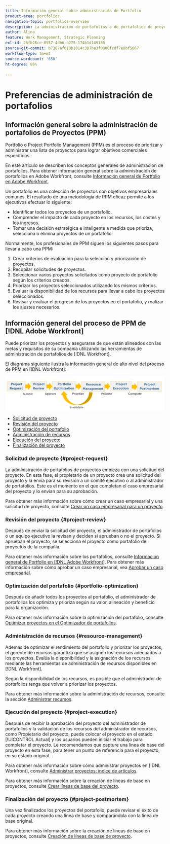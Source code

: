 ```yaml
---
title: Información general sobre administración de Portfolio
product-area: portfolios
navigation-topic: portfolios-overview
description: La administración de portafolios o de portafolios de proyectos (PPM) es el proceso de priorizar y administrar una lista de proyectos con el fin de alcanzar objetivos empresariales específicos. Un portafolio es una colección de proyectos con objetivos empresariales comunes.
author: Alina
feature: Work Management, Strategic Planning
exl-id: 26fb28ce-0957-4db6-a275-174b1d149180
source-git-commit: b7387af018b1814c387ba3f0000fcdf7e0bf5067
workflow-type: tm+mt
source-wordcount: '650'
ht-degree: 86%

---
```


# Preferencias de administración de portafolios

<!--Audited: 09/2024-->

## Información general sobre la administración de portafolios de Proyectos (PPM)

Portfolio o Project Portfolio Management (PPM) es el proceso de priorizar y administrar una lista de proyectos para lograr objetivos comerciales específicos.

En este artículo se describen los conceptos generales de administración de portafolios. Para obtener información general sobre la administración de portafolios en Adobe Workfront, consulte [Información general de Portfolio en Adobe Workfront](/help/quicksilver/manage-work/portfolios/portfolios-overview/portfolio-overview.md).

Un portafolio es una colección de proyectos con objetivos empresariales comunes. El resultado de una metodología de PPM eficaz permite a los ejecutivos efectuar lo siguiente:

* Identificar todos los proyectos de un portafolio.
* Comprender el impacto de cada proyecto en los recursos, los costes y los ingresos.
* Tomar una decisión estratégica e inteligente a medida que prioriza, selecciona o elimina proyectos de un portafolio.

Normalmente, los profesionales de PPM siguen los siguientes pasos para llevar a cabo una PPM:

1. Crear criterios de evaluación para la selección y priorización de proyectos.
1. Recopilar solicitudes de proyectos.
1. Seleccionar varios proyectos solicitados como proyecto de portafolio según los criterios creados.
1. Priorizar los proyectos seleccionados utilizando los mismos criterios.
1. Evaluar la disponibilidad de los recursos para llevar a cabo los proyectos seleccionados.
1. Revisar y evaluar el progreso de los proyectos en el portafolio, y realizar los ajustes necesarios.

## Información general del proceso de PPM de [!DNL Adobe Workfront]

Puede priorizar los proyectos y asegurarse de que están alineados con las metas y requisitos de su compañía utilizando las herramientas de administración de portafolios de [!DNL Workfront].

El diagrama siguiente ilustra la información general de alto nivel del proceso de PPM en [!DNL Workfront]:

![Proceso de administración del portafolio de proyectos](assets/project-portfolio-management-process-diagram.png)

* [Solicitud de proyecto](#project-request)
* [Revisión del proyecto](#project-review)
* [Optimización del portafolio](#portfolio-optimization)
* [Administración de recursos](#resource-management)
* [Ejecución del proyecto](#project-execution)
* [Finalización del proyecto](#project-postmortem)

### Solicitud de proyecto {#project-request}

La administración de portafolios de proyectos empieza con una solicitud del proyecto. En esta fase, el propietario de un proyecto crea una solicitud del proyecto y la envía para su revisión a un comité ejecutivo o al administrador de portafolios. Este es el momento en el que completan el caso empresarial del proyecto y lo envían para su aprobación.

Para obtener más información sobre cómo crear un caso empresarial y una solicitud de proyecto, consulte [Crear un caso empresarial para un proyecto](../../../manage-work/projects/define-a-business-case/create-business-case.md).

### Revisión del proyecto {#project-review}

Después de enviar la solicitud del proyecto, el administrador de portafolios o un equipo ejecutivo la revisan y deciden si aprueban o no el proyecto. Si aprueban el proyecto, se selecciona el proyecto como portafolio de proyectos de la compañía.

Para obtener más información sobre los portafolios, consulte [Información general de Portfolio en [!DNL Adobe Workfront]](../../../manage-work/portfolios/portfolios-overview/portfolio-overview.md). Para obtener más información sobre cómo aprobar un caso empresarial, vea [Aprobar un caso empresarial](../../../manage-work/projects/define-a-business-case/approve-business-case.md).

### Optimización del portafolio {#portfolio-optimization}

Después de añadir todos los proyectos al portafolio, el administrador de portafolios los optimiza y prioriza según su valor, alineación y beneficio para la organización.

Para obtener más información sobre la optimización del portafolio, consulte [Optimizar proyectos en el Optimizador de portafolios](../../../manage-work/portfolios/portfolio-optimizer/optimize-projects-in-portfolio-optimizer.md).

### Administración de recursos {#resource-management}

Además de optimizar el rendimiento del portafolio y priorizar los proyectos, el gerente de recursos garantiza que se asignen los recursos adecuados a los proyectos. Evalúa la disponibilidad y la asignación de los recursos mediante las herramientas de administración de recursos disponibles en [!DNL Workfront].

Según la disponibilidad de los recursos, es posible que el administrador de portafolios tenga que volver a priorizar los proyectos.

Para obtener más información sobre la administración de recursos, consulte la sección [Administrar recursos](../../../resource-mgmt/manage-resources.md).

### Ejecución del proyecto {#project-execution}

Después de recibir la aprobación del proyecto del administrador de portafolios y la validación de los recursos del administrador de recursos, como Propietario del proyecto, puede colocar el proyecto en el estado [!UICONTROL Actual] y los usuarios pueden iniciar el trabajo para completar el proyecto. Le recomendamos que capture una línea de base del proyecto en esta fase, para tener un punto de referencia para el proyecto, en su estado original.

Para obtener más información sobre cómo administrar proyectos en [!DNL Workfront], consulte [Administrar proyectos: índice de artículos](../../../manage-work/projects/manage-projects/manage-projects-overview.md).

Para obtener más información sobre la creación de líneas de base en proyectos, consulte [Crear líneas de base del proyecto](../../../manage-work/projects/create-projects/create-baselines.md).

### Finalización del proyecto {#project-postmortem}

Una vez finalizados los proyectos del portafolio, puede revisar el éxito de cada proyecto creando una línea de base y comparándola con la línea de base original.

Para obtener más información sobre la creación de líneas de base en proyectos, consulte [Creación de líneas de base de proyecto](../../../manage-work/projects/create-projects/create-baselines.md).
